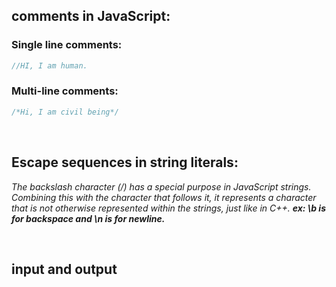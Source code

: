 
## comments in JavaScript:

### Single line comments:	
```js
//HI, I am human. 
```

### Multi-line comments: 	
```js
/*Hi, I am civil being*/
```


<br/>


## Escape sequences in string literals: 
_The backslash character (/) has a special purpose in JavaScript strings. Combining this with the character that follows it, it represents a character that is not otherwise represented within the strings, just like in C++._
***ex: \b is for backspace and \n is for newline.***


<br/>



## input and output



